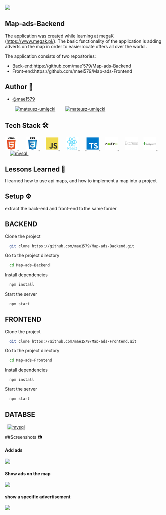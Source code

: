 
<a href="https://files.fm/u/mhgu5g4nj#/view/strona%20glowna.PNG"><img src="https://files.fm/thumb_show.php?i=ttqvez9t3"></a>
## Map-ads-Backend
The application was created while learning at megaK (https://www.megak.pl/).
The basic functionality of the application is adding adverts on the map in order to easier locate offers all over the world .

The application consists of two repositories:
<ul>
  <li>Back-end:https://github.com/mae1579/Map-ads-Backend </li>
  <li>Front-end:https://github.com/mae1579/Map-ads-Frontend </li>
</ul>

## Author 🧑
- [@mae1579](https://github.com/mae1579) <br/>
<p>&nbsp;&nbsp;&nbsp;&nbsp;&nbsp;&nbsp;&nbsp;&nbsp;<a href="https://www.linkedin.com/in/mateusz-umi%C4%99cki-54b286248/
" target="blank"><img align="center" src="https://res.cloudinary.com/headhunter/image/upload/v1660399196/MegaK/NicePng_linkedin-icon-png_99356_lcdscx.png" alt="mateusz-umięcki" height="25" width="100" /></a>&nbsp;&nbsp;&nbsp;&nbsp;&nbsp;&nbsp;&nbsp;&nbsp;<a href="mailto: mateuszumiecki@gmail.com" target="blank"><img align="center" src="https://res.cloudinary.com/headhunter/image/upload/v1660400374/MegaK/Daco_4064141_jagvmw.png" alt="mateusz-umięcki" height="22" width="35" /></a></p>

## Tech Stack 🛠️ 
<p align="left"><a href="https://www.w3.org/html/" target="_blank" rel="noreferrer"> <img src="https://raw.githubusercontent.com/devicons/devicon/master/icons/html5/html5-original-wordmark.svg" alt="html5" width="40" height="40"/> </a>&nbsp; &nbsp;&nbsp;&nbsp; <a href="https://www.w3schools.com/css/" target="_blank" rel="noreferrer"> <img src="https://raw.githubusercontent.com/devicons/devicon/master/icons/css3/css3-original-wordmark.svg" alt="css3" width="40" height="40"/> </a>&nbsp;&nbsp;&nbsp;&nbsp; <a href="https://developer.mozilla.org/en-US/docs/Web/JavaScript" target="_blank" rel="noreferrer"> <img src="https://raw.githubusercontent.com/devicons/devicon/master/icons/javascript/javascript-original.svg" alt="javascript" width="40" height="40"/> </a>&nbsp;&nbsp;&nbsp;&nbsp; <a href="https://reactjs.org/" target="_blank" rel="noreferrer"> <img src="https://raw.githubusercontent.com/devicons/devicon/master/icons/react/react-original-wordmark.svg" alt="react" width="40" height="40"/> </a>&nbsp; &nbsp;&nbsp;&nbsp;<a href="https://www.typescriptlang.org/" target="_blank" rel="noreferrer"> <img src="https://raw.githubusercontent.com/devicons/devicon/master/icons/typescript/typescript-original.svg" alt="typescript" width="40" height="40"/> </a> &nbsp;&nbsp;&nbsp; <a href="https://nodejs.org" target="_blank" rel="noreferrer"> <img src="https://raw.githubusercontent.com/devicons/devicon/master/icons/nodejs/nodejs-original-wordmark.svg" alt="nodejs" width="40" height="40"/> </a>&nbsp; &nbsp;&nbsp;&nbsp;<img height="40" width="40" src="https://raw.githubusercontent.com/github/explore/80688e429a7d4ef2fca1e82350fe8e3517d3494d/topics/express/express.png" />&nbsp;&nbsp;&nbsp;&nbsp;
  <a href="https://www.mongodb.com/" target="_blank" rel="noreferrer"> <img src="https://raw.githubusercontent.com/github/explore/80688e429a7d4ef2fca1e82350fe8e3517d3494d/topics/mongodb/mongodb.png" alt="mongodb" width="40" height="40"/> </a>&nbsp; &nbsp;&nbsp;&nbsp; 
   <a href="https://www.mysql.com/" target="_blank" rel="noreferrer"> <img src="https://res.cloudinary.com/headhunter/image/upload/v1660400914/MegaK/mysql-logo_egmkfp.jpg" alt="mysql" width="40" height="40"/> </a>&nbsp; &nbsp;&nbsp;&nbsp; 


</p>


## Lessons Learned 📝
<p>I learned how to use api maps, and how to implement a map into a project</p>

## Setup ⚙️
<p>extract the back-end and front-end to the same forder</p>


## BACKEND

Clone the project

```bash
  git clone https://github.com/mae1579/Map-ads-Backend.git
```

Go to the project directory

```bash
  cd Map-ads-Backend
```

Install dependencies

```bash
  npm install
```

Start the server

```bash
  npm start
```

## FRONTEND

Clone the project

```bash
  git clone https://github.com/mae1579/Map-ads-Frontend.git
```

Go to the project directory

```bash
  cd Map-ads-Frontend
```

Install dependencies

```bash
  npm install
```

Start the server

```bash
  npm start
```
## DATABSE
<p></a>&nbsp;&nbsp;<a href="https://www.mysql.com/" target="blank"><img align="center" src="https://res.cloudinary.com/headhunter/image/upload/v1660400914/MegaK/mysql-logo_egmkfp.jpg" alt="mysql" height="40" width="60" /></a></p>



##Screenshots 📷


<h4>Add ads</h4>
<a href="https://files.fm/u/mhgu5g4nj#/view/Dodawanie%20ogloszenia.PNG"><img src="https://files.fm/thumb_show.php?i=yte3y5cp5"></a>


<h4>Show ads on the map</h4>
<a href="https://files.fm/u/mhgu5g4nj#/view/pineski%20v1.PNG"><img src="https://files.fm/thumb_show.php?i=9qeb4fgut"></a>

<h4>show a specific advertisement</h4>
<a href="https://files.fm/u/mhgu5g4nj#/view/pineska.PNG"><img src="https://files.fm/thumb_show.php?i=t3wgpbs7h"></a>


